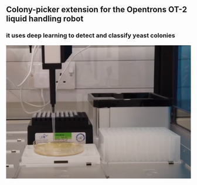 ## Colony-picker extension for the Opentrons OT-2 liquid handling robot
### it uses deep learning to detect and classify yeast colonies

<img src=https://github.com/peter-426/colony-picker/blob/main/results/colony-picker.png  width=600 >